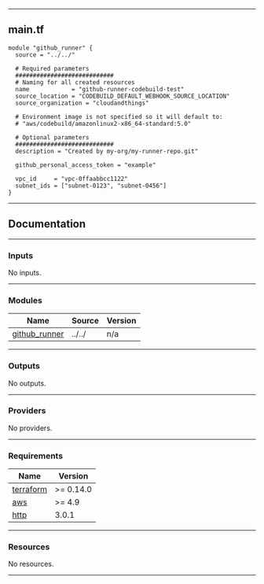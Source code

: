 <!-- BEGIN_TF_DOCS -->
----
## main.tf
```hcl
module "github_runner" {
  source = "../../"

  # Required parameters
  ############################
  # Naming for all created resources
  name            = "github-runner-codebuild-test"
  source_location = "CODEBUILD_DEFAULT_WEBHOOK_SOURCE_LOCATION"
  source_organization = "cloudandthings"

  # Environment image is not specified so it will default to:
  # "aws/codebuild/amazonlinux2-x86_64-standard:5.0"

  # Optional parameters
  ############################
  description = "Created by my-org/my-runner-repo.git"

  github_personal_access_token = "example"

  vpc_id     = "vpc-0ffaabbcc1122"
  subnet_ids = ["subnet-0123", "subnet-0456"]
}
```
----

## Documentation

----
### Inputs

No inputs.

----
### Modules

| Name | Source | Version |
|------|--------|---------|
| <a name="module_github_runner"></a> [github\_runner](#module\_github\_runner) | ../../ | n/a |

----
### Outputs

No outputs.

----
### Providers

No providers.

----
### Requirements

| Name | Version |
|------|---------|
| <a name="requirement_terraform"></a> [terraform](#requirement\_terraform) | >= 0.14.0 |
| <a name="requirement_aws"></a> [aws](#requirement\_aws) | >= 4.9 |
| <a name="requirement_http"></a> [http](#requirement\_http) | 3.0.1 |

----
### Resources

No resources.

----
<!-- END_TF_DOCS -->
